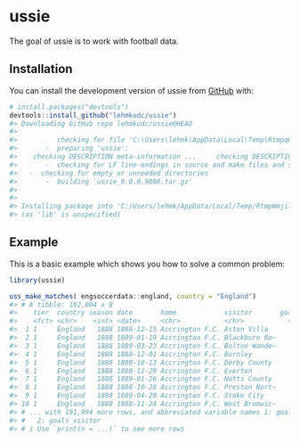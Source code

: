 
<!-- README.md is generated from README.Rmd. Please edit that file -->

# ussie

<!-- badges: start -->
<!-- badges: end -->

The goal of ussie is to work with football data.

## Installation

You can install the development version of ussie from
[GitHub](https://github.com/) with:

``` r
# install.packages("devtools")
devtools::install_github("lehmkudc/ussie")
#> Downloading GitHub repo lehmkudc/ussie@HEAD
#> 
#>          checking for file 'C:\Users\lehmk\AppData\Local\Temp\RtmpqGCneA\remotes5f1824ef2211\lehmkudc-ussie-1864806/DESCRIPTION' ...  v  checking for file 'C:\Users\lehmk\AppData\Local\Temp\RtmpqGCneA\remotes5f1824ef2211\lehmkudc-ussie-1864806/DESCRIPTION'
#>       -  preparing 'ussie':
#>    checking DESCRIPTION meta-information ...     checking DESCRIPTION meta-information ...   v  checking DESCRIPTION meta-information
#>       -  checking for LF line-endings in source and make files and shell scripts
#>   -  checking for empty or unneeded directories
#>       -  building 'ussie_0.0.0.9000.tar.gz'
#>      
#> 
#> Installing package into 'C:/Users/lehmk/AppData/Local/Temp/RtmpWmjilo/temp_libpath52c15322e8'
#> (as 'lib' is unspecified)
```

## Example

This is a basic example which shows you how to solve a common problem:

``` r
library(ussie)

uss_make_matches( engsoccerdata::england, country = "England")
#> # A tibble: 192,004 x 8
#>    tier  country season date       home            visitor       goals~1 goals~2
#>    <fct> <chr>    <int> <date>     <chr>           <chr>           <int>   <int>
#>  1 1     England   1888 1888-12-15 Accrington F.C. Aston Villa         1       1
#>  2 1     England   1888 1889-01-19 Accrington F.C. Blackburn Ro~       0       2
#>  3 1     England   1888 1889-03-23 Accrington F.C. Bolton Wande~       2       3
#>  4 1     England   1888 1888-12-01 Accrington F.C. Burnley             5       1
#>  5 1     England   1888 1888-10-13 Accrington F.C. Derby County        6       2
#>  6 1     England   1888 1888-12-29 Accrington F.C. Everton             3       1
#>  7 1     England   1888 1889-01-26 Accrington F.C. Notts County        1       2
#>  8 1     England   1888 1888-10-20 Accrington F.C. Preston Nort~       0       0
#>  9 1     England   1888 1889-04-20 Accrington F.C. Stoke City          2       0
#> 10 1     England   1888 1888-11-24 Accrington F.C. West Bromwic~       2       1
#> # ... with 191,994 more rows, and abbreviated variable names 1: goals_home,
#> #   2: goals_visitor
#> # i Use `print(n = ...)` to see more rows
```
